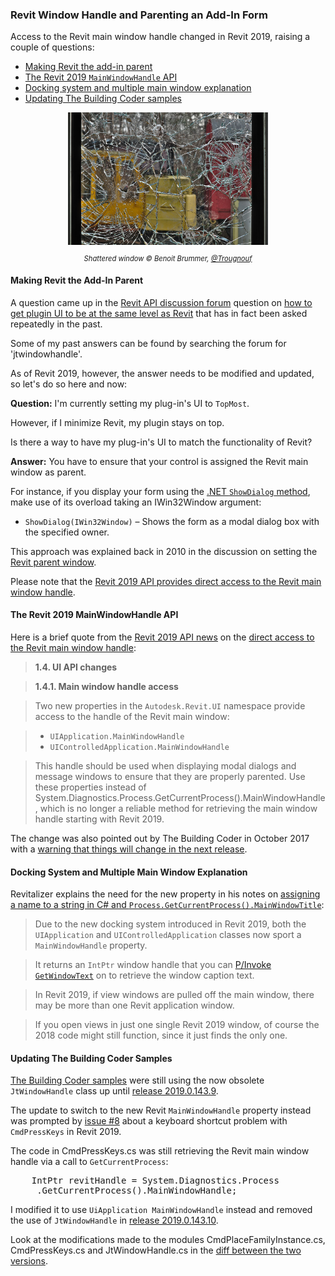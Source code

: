 <head>
<meta http-equiv="Content-Type" content="text/html; charset=utf-8">
<link rel="stylesheet" type="text/css" href="bc.css">
<script src="https://cdn.rawgit.com/google/code-prettify/master/loader/run_prettify.js" type="text/javascript"></script>
</head>

<!---

- https://forums.autodesk.com/t5/revit-api-forum/how-to-get-plugin-ui-to-be-at-the-same-level-as-revit/m-p/8392848
  asked a number of times.
  https://thebuildingcoder.typepad.com/blog/2010/06/revit-parent-window.html

- https://github.com/jeremytammik/the_building_coder_samples/issues/8
  Q: the "cmdpresskey" method worked for me since Revit 2014 - Revit 2018.
  I made keyboard shortcuts for many commands like Textnotes, Dimensions.
  But, I could not make these keyboard shortcuts work anymore for Revit 2019.
  A: Ok, I see the code now in CmdPressKeys.cs. Sorry for my case sensitivity. The problem is presumably caused by the line
    IntPtr revitHandle = System.Diagnostics.Process
     .GetCurrentProcess().MainWindowHandle;
  Please refer to this explanation:
  https://thebuildingcoder.typepad.com/blog/2017/10/modeless-form-keep-revit-focus-and-on-top.html#10
  The solution is given here:
  https://thebuildingcoder.typepad.com/blog/2018/04/whats-new-in-the-revit-2019-api.html#4.1.4
  use UiApplication MainWindowHandle to address issue #8
  I modified the code to use UiApplication MainWindowHandle to address issue #8 and removed use of JtWindowHandle in release 2019.0.143.10. please test and confirm that it works.
  Also cf. [](https://forums.autodesk.com/t5/revit-api-forum/assign-a-name-to-a-string-c-process-getcurrentprocess/m-p/8365316)
  To get a text from an IntPtr window handle:
  https://www.pinvoke.net/default.aspx/user32/getwindowtext.html?diff=y
  Revitalizer

Revit window handle and parenting an add-in form in the #RevitAPI @AutodeskForge @AutodeskRevit #bim #DynamoBim #ForgeDevCon http://bit.ly/rvthwnd

Access to the Revit main window handle changed in Revit 2019, raising a couple of questions
&ndash; Making Revit the add-in parent
&ndash; The Revit 2019 <code>MainWindowHandle</code> API
&ndash; Docking system and multiple main window explanation
&ndash; Updating The Building Coder samples...

-->

### Revit Window Handle and Parenting an Add-In Form

Access to the Revit main window handle changed in Revit 2019, raising a couple of questions:

- [Making Revit the add-in parent](#2) 
- [The Revit 2019 `MainWindowHandle` API](#3) 
- [Docking system and multiple main window explanation](#4) 
- [Updating The Building Coder samples](#5) 

<center>
<img src="img/shattered_window.jpg" alt="Shattered window" width="320">
<p style="font-size: 80%; font-style:italic">Shattered window &#169; Benoit Brummer, <a href="https://commons.wikimedia.org/wiki/User:Trougnouf">@Trougnouf</a></p>
</center>

#### <a name="2"></a> Making Revit the Add-In Parent

A question came up in 
the [Revit API discussion forum](http://forums.autodesk.com/t5/revit-api-forum/bd-p/160) question
on [how to get plugin UI to be at the same level as Revit](https://forums.autodesk.com/t5/revit-api-forum/how-to-get-plugin-ui-to-be-at-the-same-level-as-revit/m-p/8392848) that
has in fact been asked repeatedly in the past.

Some of my past answers can be found by searching the forum for 'jtwindowhandle'.

As of Revit 2019, however, the answer needs to be modified and updated, so let's do so here and now:

**Question:** I'm currently setting my plug-in's UI to `TopMost`.

However, if I minimize Revit, my plugin stays on top.

Is there a way to have my plug-in's UI to match the functionality of Revit?

**Answer:** You have to ensure that your control is assigned the Revit main window as parent.

For instance, if you display your form using
the [.NET `ShowDialog` method](https://docs.microsoft.com/en-us/dotnet/api/system.windows.forms.form.showdialog),
make use of its overload taking an IWin32Window argument:

- `ShowDialog(IWin32Window)` &ndash; Shows the form as a modal dialog box with the specified owner.

This approach was explained back in 2010 in the discussion on setting 
the [Revit parent window](https://thebuildingcoder.typepad.com/blog/2010/06/revit-parent-window.html).

Please note that
the [Revit 2019 API provides direct access to the Revit main window handle](https://thebuildingcoder.typepad.com/blog/2018/08/whats-new-in-the-revit-20191-api.html#3.1.4).


#### <a name="3"></a> The Revit 2019 MainWindowHandle API

Here is a brief quote from
the [Revit 2019 API news](https://thebuildingcoder.typepad.com/blog/2018/08/whats-new-in-the-revit-20191-api.html)
on the [direct access to the Revit main window handle](https://thebuildingcoder.typepad.com/blog/2018/08/whats-new-in-the-revit-20191-api.html#3.1.4):

> <b>1.4. UI API changes</b>

> <b>1.4.1. Main window handle access</b>

> Two new properties in the `Autodesk.Revit.UI` namespace provide access to the handle of the Revit main window:

> - `UIApplication.MainWindowHandle`
> - `UIControlledApplication.MainWindowHandle`

> This handle should be used when displaying modal dialogs and message windows to ensure that they are properly parented.
Use these properties instead of System.Diagnostics.Process.GetCurrentProcess().MainWindowHandle,
which is no longer a reliable method for retrieving the main window handle starting with Revit 2019.

The change was also pointed out by The Building Coder in October 2017 with
a [warning that things will change in the next release](https://thebuildingcoder.typepad.com/blog/2017/10/modeless-form-keep-revit-focus-and-on-top.html#10).


#### <a name="4"></a> Docking System and Multiple Main Window Explanation

Revitalizer explains the need for the new property in his notes
on [assigning a name to a string in C# and `Process.GetCurrentProcess().MainWindowTitle`](https://forums.autodesk.com/t5/revit-api-forum/assign-a-name-to-a-string-c-process-getcurrentprocess/m-p/8365316):

> Due to the new docking system introduced in Revit 2019, both the `UIApplication` and `UIControlledApplication` classes now sport a `MainWindowHandle` property.

> It returns an `IntPtr` window handle that you can [P/Invoke `GetWindowText`](http://pinvoke.net/default.aspx/user32/GetWindowText.html) on to retrieve the window caption text.

> In Revit 2019, if view windows are pulled off the main window, there may be more than one Revit application window.

> If you open views in just one single Revit 2019 window, of course the 2018 code might still function, since it just finds the only one.

#### <a name="5"></a> Updating The Building Coder Samples

[The Building Coder samples](https://github.com/jeremytammik/the_building_coder_samples) were
still using the now obsolete `JtWindowHandle` class up
until [release 2019.0.143.9](https://github.com/jeremytammik/the_building_coder_samples/releases/tag/2019.0.143.9).

The update to switch to the new Revit `MainWindowHandle` property instead was prompted
by [issue #8](https://github.com/jeremytammik/the_building_coder_samples/issues/8) about
a keyboard shortcut problem with `CmdPressKeys` in Revit 2019.

The code in CmdPressKeys.cs was still retrieving the Revit main window handle via a call to `GetCurrentProcess`:

<pre class="code">
    IntPtr revitHandle = System.Diagnostics.Process
     .GetCurrentProcess().MainWindowHandle;
</pre>

I modified it to use `UiApplication MainWindowHandle` instead and removed the use of `JtWindowHandle`
in [release 2019.0.143.10](https://github.com/jeremytammik/the_building_coder_samples/releases/tag/2019.0.143.10).

Look at the modifications made to the modules CmdPlaceFamilyInstance.cs, CmdPressKeys.cs and JtWindowHandle.cs in
the [diff between the two versions](https://github.com/jeremytammik/the_building_coder_samples/compare/2019.0.143.9...2019.0.143.10).



